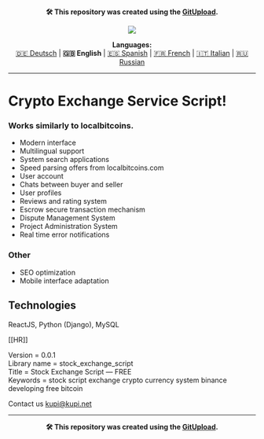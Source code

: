 <p align="center"><b>🛠️ This repository was created using the <a href="https://gitupload.com">GitUpload</a>.</b></p>
<p align="center"><a href="https://kupi.net"><img src="https://github.com/markolofsen/stock_exchange_script//blob/master/.banners/banner_en.png?raw=1" /></a></p>
<p align="center"><b>Languages:</b><br /><a href="https://github.com/markolofsen/stock_exchange_script/blob/master/README_de.md">🇩🇪 Deutsch</a> | <b>🇬🇧 English</b> | <a href="https://github.com/markolofsen/stock_exchange_script/blob/master/README_es.md">🇪🇸 Spanish</a> | <a href="https://github.com/markolofsen/stock_exchange_script/blob/master/README_fr.md">🇫🇷 French</a> | <a href="https://github.com/markolofsen/stock_exchange_script/blob/master/README_it.md">🇮🇹 Italian</a> | <a href="https://github.com/markolofsen/stock_exchange_script/blob/master/README_ru.md">🇷🇺 Russian</a></p>

---

# Crypto Exchange Service Script!
### Works similarly to localbitcoins.

* Modern interface
* Multilingual support
* System search applications
* Speed parsing offers from localbitcoins.com
* User account
* Chats between buyer and seller
* User profiles
* Reviews and rating system
* Escrow secure transaction mechanism
* Dispute Management System
* Project Administration System
* Real time error notifications


### Other
* SEO optimization
* Mobile interface adaptation

## Technologies
ReactJS, Python (Django), MySQL

[[HR]]

Version = 0.0.1 <br />
Library name = stock_exchange_script <br />
Title = Stock Exchange Script — FREE <br />
Keywords = stock script exchange crypto currency system binance developing free bitcoin <br />


Contact us kupi@kupi.net

    

---

<p align="center"><b>🛠️ This repository was created using the <a href="https://gitupload.com">GitUpload</a>.</b></p>